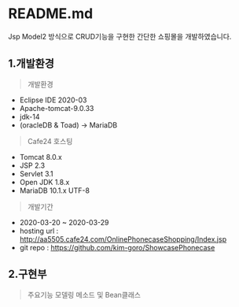 # README.md
Jsp Model2 방식으로 CRUD기능을 구현한 간단한 쇼핑몰을 개발하였습니다.


## 1.개발환경  
> 개발환경  

* Eclipse IDE 2020-03 
* Apache-tomcat-9.0.33 
* jdk-14
* (oracleDB & Toad) -> MariaDB    

> Cafe24 호스팅  

* Tomcat 8.0.x 
* JSP 2.3 
* Servlet 3.1
* Open JDK 1.8.x 
* MariaDB 10.1.x UTF-8    


> 개발기간   

* 2020-03-20 ~ 2020-03-29
* hosting url : http://aa5505.cafe24.com/OnlinePhonecaseShopping/Index.jsp
* git repo : https://github.com/kim-goro/ShowcasePhonecase    


## 2.구현부  
> 주요기능
> 모델링
> 메소드 및 Bean클래스
